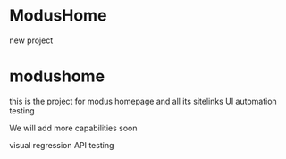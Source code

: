 # ModusHome


new project
# modushome


this is the project for modus homepage and all its sitelinks UI automation testing

We will add more capabilities soon

visual regression
API testing
